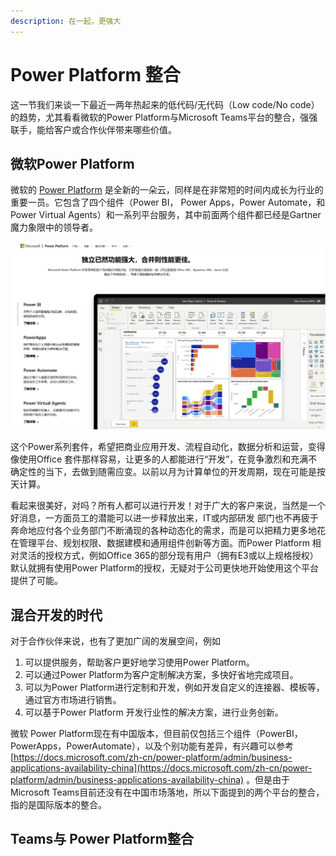 ```yaml
---
description: 在一起，更强大
---
```


# Power Platform 整合

这一节我们来谈一下最近一两年热起来的低代码/无代码（Low code/No code）的趋势，尤其看看微软的Power Platform与Microsoft Teams平台的整合，强强联手，能给客户或合作伙伴带来哪些价值。

## 微软Power Platform

微软的 [Power Platform](https://powerplatform.microsoft.com/zh-cn/) 是全新的一朵云，同样是在非常短的时间内成长为行业的重要一员。它包含了四个组件（Power BI， Power Apps，Power Automate，和 Power Virtual Agents）和一系列平台服务，其中前面两个组件都已经是Gartner魔力象限中的领导者。

![](../.gitbook/assets/tu-pian-%20%2833%29.png)

这个Power系列套件，希望把商业应用开发、流程自动化，数据分析和运营，变得像使用Office 套件那样容易，让更多的人都能进行“开发”，在竞争激烈和充满不确定性的当下，去做到随需应变。以前以月为计算单位的开发周期，现在可能是按天计算。

看起来很美好，对吗？所有人都可以进行开发！对于广大的客户来说，当然是一个好消息，一方面员工的潜能可以进一步释放出来，IT或内部研发 部门也不再疲于奔命地应付各个业务部门不断涌现的各种动态化的需求，而是可以把精力更多地花在管理平台、规划权限、数据建模和通用组件创新等方面。而Power Platform 相对灵活的授权方式，例如Office 365的部分现有用户（拥有E3或以上规格授权）默认就拥有使用Power Platform的授权，无疑对于公司更快地开始使用这个平台提供了可能。

## 混合开发的时代



对于合作伙伴来说，也有了更加广阔的发展空间，例如

1. 可以提供服务，帮助客户更好地学习使用Power Platform。
2. 可以通过Power Platform为客户定制解决方案，多快好省地完成项目。
3. 可以为Power Platform进行定制和开发，例如开发自定义的连接器、模板等，通过官方市场进行销售。
4. 可以基于Power Platform 开发行业性的解决方案，进行业务创新。

微软 Power Platform现在有中国版本，但目前仅包括三个组件（PowerBI，PowerApps，PowerAutomate），以及个别功能有差异，有兴趣可以参考 [https://docs.microsoft.com/zh-cn/power-platform/admin/business-applications-availability-china](https://docs.microsoft.com/zh-cn/power-platform/admin/business-applications-availability-china) 。但是由于Microsoft Teams目前还没有在中国市场落地，所以下面提到的两个平台的整合，指的是国际版本的整合。

## Teams与 Power Platform整合





